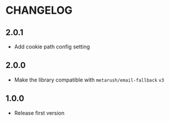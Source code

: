 # CHANGELOG

## 2.0.1

- Add cookie path config setting

## 2.0.0

- Make the library compatible with `metarush/email-fallback` `v3`

## 1.0.0

- Release first version